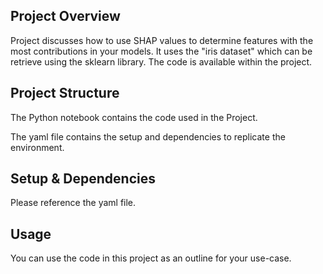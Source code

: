 ## Project Overview
Project discusses how to use SHAP values to determine features with the most contributions in your models. It uses the "iris dataset" which can be retrieve using the sklearn library. The code is available within the project.
##  Project Structure
The Python notebook contains the code used in the Project.

The yaml file contains the setup and dependencies to replicate the environment.
## Setup & Dependencies
Please reference the yaml file.
## Usage
You can use the code in this project as an outline for your use-case.
